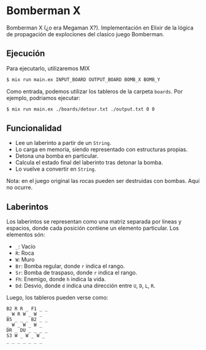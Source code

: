 # Bomberman X

Bomberman X (¿o era Megaman X?). Implementación en Elixir de la lógica de propagación de explociones del clasico juego Bomberman.

## Ejecución

Para ejecutarlo, utilizaremos MIX

```bash
$ mix run main.ex INPUT_BOARD OUTPUT_BOARD BOMB_X BOMB_Y
```

Como entrada, podemos utilizar los tableros de la carpeta `boards`. Por ejemplo,
podriamos ejecutar:

```bash
$ mix run main.ex ./boards/detour.txt ./output.txt 0 0
```

## Funcionalidad


- Lee un laberinto a partir de un `String`.
- Lo carga en memoria, siendo representado con estructuras propias.
- Detona una bomba en particular.
- Calcula el estado final del laberinto tras detonar la bomba.
- Lo vuelve a convertir en `String`.

Nota: en el juego original las rocas pueden ser destruidas con bombas. Aquí no ocurre.

## Laberintos

Los laberintos se representan como una matriz separada por lineas y espacios, donde cada posición contiene un elemento particular. Los elementos són:

- `_`: Vacío
- `R`: Roca
- `W`: Muro
- `Br`: Bomba regular, donde `r` indica el rango.
- `Sr`: Bomba de traspaso, donde `r` indica el rango.
- `Fh`: Enemigo, donde `h` indica la vida.
- `Dd`: Desvio, donde `d` indica una dirección entre `U`, `D`, `L`, `R`.


Luego, los tableros pueden verse como:

```
B2 R R _ F1 _ _
_ W R W _ W _
B5 _ _ _ B2 _ _
_ W _ W _ W _
DR _ DU _ _ _ _
S3 W _ W _ W _
_ _ _ _ _ _ _
```
